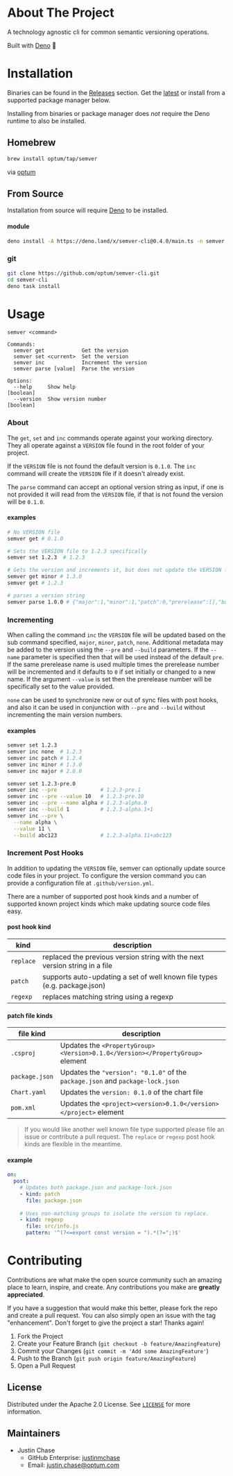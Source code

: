 # About The Project

A technology agnostic cli for common semantic versioning operations.

Built with [Deno](https://deno.land/) 🦕

# Installation

Binaries can be found in the
[Releases](https://github.com/Optum/semver-cli/releases) section. Get the
[latest](https://github.com/Optum/semver-cli/releases/latest) or install from a
supported package manager below.

Installing from binaries or package manager does _not_ require the Deno runtime
to also be installed.

## Homebrew

```sh
brew install optum/tap/semver
```

via [optum](https://github.com/Optum/homebrew-tap)

## From Source

Installation from source will require
[Deno](https://deno.land/manual/getting_started/installation) to be installed.

#### module

```sh
deno install -A https://deno.land/x/semver-cli@0.4.0/main.ts -n semver
```

### git

```sh
git clone https://github.com/optum/semver-cli.git
cd semver-cli
deno task install
```

# Usage

```
semver <command>

Commands:
  semver get            Get the version
  semver set <current>  Set the version
  semver inc            Increment the version
  semver parse [value]  Parse the version

Options:
  --help     Show help                                                 [boolean]
  --version  Show version number                                       [boolean]
```

### About

The `get`, `set` and `inc` commands operate against your working directory. They
all operate against a `VERSION` file found in the root folder of your project.

If the `VERSION` file is not found the default version is `0.1.0`. The `inc`
command will create the `VERSION` file if it doesn't already exist.

The `parse` command can accept an optional version string as input, if one is
not provided it will read from the `VERSION` file, if that is not found the
version will be `0.1.0`.

#### examples

```sh
# No VERSION file
semver get # 0.1.0
```

```sh
# Sets the VERSION file to 1.2.3 specifically
semver set 1.2.3  # 1.2.3
```

```sh
# Gets the version and increments it, but does not update the VERSION file
semver get minor # 1.3.0
semver get # 1.2.3
```

```sh
# parses a version string
semver parse 1.0.0 # {"major":1,"minor":1,"patch":0,"prerelease":[],"build":[]}
```

### Incrementing

When calling the command `inc` the `VERSION` file will be updated based on the
sub command specified, `major`, `minor`, `patch`, `none`. Additional metadata
may be added to the version using the `--pre` and `--build` parameters. If the
`--name` parameter is specified then that will be used instead of the default
`pre`. If the same prerelease name is used multiple times the prerelease number
will be incremented and it defaults to `0` if set initially or changed to a new
name. If the argument `--value` is set then the prerelease number will be
specifically set to the value provided.

`none` can be used to synchronize new or out of sync files with post hooks, and
also it can be used in conjunction with `--pre` and `--build` without
incrementing the main version numbers.

#### examples

```sh
semver set 1.2.3
semver inc none  # 1.2.3
semver inc patch # 1.2.4
semver inc minor # 1.3.0
semver inc major # 2.0.0
```

```sh
semver set 1.2.3-pre.0
semver inc --pre              # 1.2.3-pre.1
semver inc --pre --value 10   # 1.2.3-pre.10
semver inc --pre --name alpha # 1.2.3-alpha.0
semver inc --build 1          # 1.2.3-alpha.1+1
semver inc --pre \
  --name alpha \
  --value 11 \
  --build abc123              # 1.2.3-alpha.11+abc123
```

### Increment Post Hooks

In addition to updating the `VERSION` file, semver can optionally update source
code files in your project. To configure the version command you can provide a
configuration file at `.github/version.yml`.

There are a number of supported post hook kinds and a number of supported known
project kinds which make updating source code files easy.

#### post hook kind

| kind      | description                                                                 |
| --------- | --------------------------------------------------------------------------- |
| `replace` | replaced the previous version string with the next version string in a file |
| `patch`   | supports auto-updating a set of well known file types (e.g. package.json)   |
| `regexp`  | replaces matching string using a regexp                                     |

#### patch file kinds

| file kind      | description                                                                    |
| -------------- | ------------------------------------------------------------------------------ |
| `.csproj`      | Updates the `<PropertyGroup><Version>0.1.0</Version></PropertyGroup>` element  |
| `package.json` | Updates the `"version": "0.1.0"` of the `package.json` and `package-lock.json` |
| `Chart.yaml`   | Updates the `version: 0.1.0` of the chart file                                 |
| `pom.xml`      | Updates the `<project><version>0.1.0</version></project>` element              |

> If you would like another well known file type supported please file an issue
> or contribute a pull request. The `replace` or `regexp` post hook kinds are
> flexible in the meantime.

#### example

```yml
on:
  post:
    # Updates both package.json and package-lock.json
    - kind: patch
      file: package.json
      
    # Uses non-matching groups to isolate the version to replace.
    - kind: regexp
      file: src/info.js
      pattern: '^(?<=export const version = ").*(?=";)$'
```

# Contributing

Contributions are what make the open source community such an amazing place to
learn, inspire, and create. Any contributions you make are **greatly
appreciated**.

If you have a suggestion that would make this better, please fork the repo and
create a pull request. You can also simply open an issue with the tag
"enhancement". Don't forget to give the project a star! Thanks again!

1. Fork the Project
2. Create your Feature Branch (`git checkout -b feature/AmazingFeature`)
3. Commit your Changes (`git commit -m 'Add some AmazingFeature'`)
4. Push to the Branch (`git push origin feature/AmazingFeature`)
5. Open a Pull Request

## License

Distributed under the Apache 2.0 License. See [`LICENSE`](./LICENSE) for more
information.

## Maintainers

- Justin Chase
  - GitHub Enterprise: [justinmchase](https://github.com/justinmchase)
  - Email: justin.chase@optum.com
